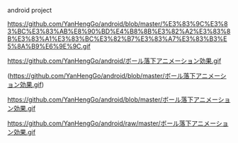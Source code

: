 android project



https://github.com/YanHengGo/android/blob/master/%E3%83%9C%E3%83%BC%E3%83%AB%E8%90%BD%E4%B8%8B%E3%82%A2%E3%83%8B%E3%83%A1%E3%83%BC%E3%82%B7%E3%83%A7%E3%83%B3%E5%8A%B9%E6%9E%9C.gif


https://github.com/YanHengGo/android/ボール落下アニメーション効果.gif

(https://github.com/YanHengGo/android/blob/master/ボール落下アニメーション効果.gif)

https://github.com/YanHengGo/android/blob/master/ボール落下アニメーション効果.gif

https://github.com/YanHengGo/android/raw/master/ボール落下アニメーション効果.gif


